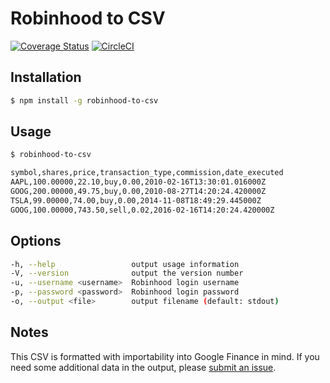 # Robinhood to CSV

[![Coverage Status](https://coveralls.io/repos/github/markalfred/robinhood-to-csv/badge.svg?branch=master)](https://coveralls.io/github/markalfred/robinhood-to-csv?branch=master)
[![CircleCI](https://circleci.com/gh/markalfred/robinhood-to-csv.svg?style=svg)](https://circleci.com/gh/markalfred/robinhood-to-csv)

## Installation
```bash
$ npm install -g robinhood-to-csv
```

## Usage
```bash
$ robinhood-to-csv

symbol,shares,price,transaction_type,commission,date_executed
AAPL,100.00000,22.10,buy,0.00,2010-02-16T13:30:01.016000Z
GOOG,200.00000,49.75,buy,0.00,2010-08-27T14:20:24.420000Z
TSLA,99.00000,74.00,buy,0.00,2014-11-08T18:49:29.445000Z
GOOG,100.00000,743.50,sell,0.02,2016-02-16T14:20:24.420000Z
```

## Options
```bash
-h, --help                 output usage information
-V, --version              output the version number
-u, --username <username>  Robinhood login username
-p, --password <password>  Robinhood login password
-o, --output <file>        output filename (default: stdout)
```

## Notes
This CSV is formatted with importability into Google Finance in mind.
If you need some additional data in the output, please
[submit an issue](https://github.com/markalfred/robinhood-to-csv/issues/new?labels=add%20data%20to%20csv).
